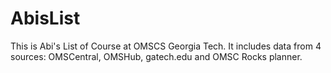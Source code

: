 # AbisList
This is Abi's List of Course at OMSCS Georgia Tech. It includes data from 4 sources: OMSCentral, OMSHub, gatech.edu and OMSC Rocks planner.